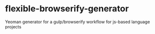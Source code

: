 # flexible-browserify-generator
Yeoman generator for a gulp/browserify workflow for js-based language projects
